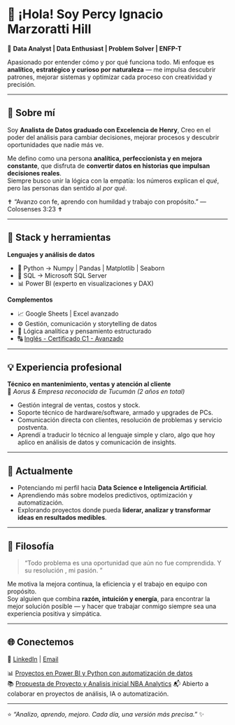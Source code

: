 # 👋 ¡Hola! Soy Percy Ignacio Marzoratti Hill 

🎯 **Data Analyst | Data Enthusiast | Problem Solver | ENFP-T**

Apasionado por entender cómo y por qué funciona todo. Mi enfoque es **analítico, estratégico y curioso por naturaleza** — me impulsa descubrir patrones, mejorar sistemas y optimizar cada proceso con creatividad y precisión.

---

## 🚀 Sobre mí

Soy **Analista de Datos graduado con Excelencia de Henry**,
Creo en el poder del análisis para cambiar decisiones, mejorar procesos y descubrir oportunidades que nadie más ve.

Me defino como una persona **analítica, perfeccionista y en mejora constante**, que disfruta de **convertir datos en historias que impulsan decisiones reales**.  
Siempre busco unir la lógica con la empatía: los números explican el *qué*, pero las personas dan sentido al *por qué*.

✝️ “Avanzo con fe, aprendo con humildad y trabajo con propósito.” — Colosenses 3:23 ✝️

---

## 🧩 Stack y herramientas

**Lenguajes y análisis de datos**
- 🐍 Python → Numpy | Pandas | Matplotlib | Seaborn  
- 💾 SQL → Microsoft SQL Server  
- 📊 Power BI (experto en visualizaciones y DAX)

**Complementos**
- 📈 Google Sheets | Excel avanzado  
- ⚙️ Gestión, comunicación y storytelling de datos  
- 🧠 Lógica analítica y pensamiento estructurado  
- 🔠 [Inglés - Certificado C1 - Avanzado](https://cert.efset.org/es/v5oDU4)
---

## 💡 Experiencia profesional

**Técnico en mantenimiento, ventas y atención al cliente**  
📍 *Aorus  & Empresa reconocida de Tucumán (2 años en total)*  

- Gestión integral de ventas, costos y stock.  
- Soporte técnico de hardware/software, armado y upgrades de PCs.  
- Comunicación directa con clientes, resolución de problemas y servicio postventa.  
- Aprendí a traducir lo técnico al lenguaje simple y claro, algo que hoy aplico en análisis de datos y comunicación de insights.

---

## 🌱 Actualmente

- Potenciando mi perfil hacia **Data Science e Inteligencia Artificial**.  
- Aprendiendo más sobre modelos predictivos, optimización y automatización.  
- Explorando proyectos donde pueda **liderar, analizar y transformar ideas en resultados medibles**.  

---

## 💬 Filosofía

> “Todo problema es una oportunidad que aún no fue comprendida. Y su resolución , mi pasión. ”

Me motiva la mejora continua, la eficiencia y el trabajo en equipo con propósito.  
Soy alguien que combina **razón, intuición y energía**, para encontrar la mejor solución posible — y hacer que trabajar conmigo siempre sea una experiencia positiva y simpática.

---

## 🌐 Conectemos

📩 [LinkedIn](https://www.linkedin.com/in/tuusuario) | [Email](playeropgames@gmail.com)

📊 [Proyectos en Power BI y Python con automatización de datos](https://github.com/HeKoXCode/Henry-D.A.-Project)  
📚 [Propuesta de Proyecto y Analisis inicial NBA Analytics]((https://docs.google.com/presentation/d/1VyLnXVjSEtxmJxQugD8gpWPh6bmz1NeUFdPtW4_ZOl8/edit?usp=sharing))
📬 Abierto a colaborar en proyectos de análisis, IA o automatización.

---

⭐ *“Analizo, aprendo, mejoro. Cada día, una versión más precisa.”* ✨




